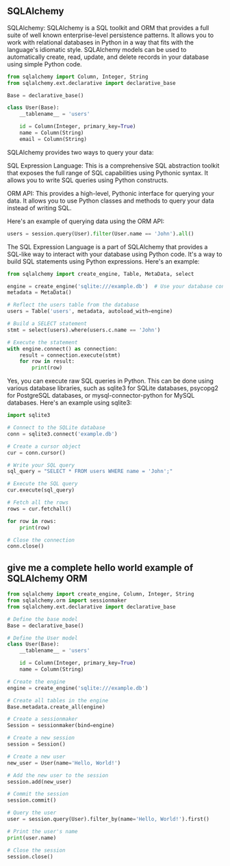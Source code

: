 ## SQLAlchemy

SQLAlchemy: SQLAlchemy is a SQL toolkit and ORM that provides a full suite of well known enterprise-level persistence patterns. It allows you to work with relational databases in Python in a way that fits with the language's idiomatic style. SQLAlchemy models can be used to automatically create, read, update, and delete records in your database using simple Python code.

```python
from sqlalchemy import Column, Integer, String
from sqlalchemy.ext.declarative import declarative_base

Base = declarative_base()

class User(Base):
    __tablename__ = 'users'

    id = Column(Integer, primary_key=True)
    name = Column(String)
    email = Column(String)
```

SQLAlchemy provides two ways to query your data:

SQL Expression Language: This is a comprehensive SQL abstraction toolkit that exposes the full range of SQL capabilities using Pythonic syntax. It allows you to write SQL queries using Python constructs.

ORM API: This provides a high-level, Pythonic interface for querying your data. It allows you to use Python classes and methods to query your data instead of writing SQL.

Here's an example of querying data using the ORM API:

```python
users = session.query(User).filter(User.name == 'John').all()
```

The SQL Expression Language is a part of SQLAlchemy that provides a SQL-like way to interact with your database using Python code. It's a way to build SQL statements using Python expressions. Here's an example:

```python
from sqlalchemy import create_engine, Table, MetaData, select

engine = create_engine('sqlite:///example.db')  # Use your database connection string
metadata = MetaData()

# Reflect the users table from the database
users = Table('users', metadata, autoload_with=engine)

# Build a SELECT statement
stmt = select(users).where(users.c.name == 'John')

# Execute the statement
with engine.connect() as connection:
    result = connection.execute(stmt)
    for row in result:
        print(row)
```

Yes, you can execute raw SQL queries in Python. This can be done using various database libraries, such as sqlite3 for SQLite databases, psycopg2 for PostgreSQL databases, or mysql-connector-python for MySQL databases. Here's an example using sqlite3:

```python
import sqlite3

# Connect to the SQLite database
conn = sqlite3.connect('example.db')

# Create a cursor object
cur = conn.cursor()

# Write your SQL query
sql_query = "SELECT * FROM users WHERE name = 'John';"

# Execute the SQL query
cur.execute(sql_query)

# Fetch all the rows
rows = cur.fetchall()

for row in rows:
    print(row)

# Close the connection
conn.close()
```

## give me a complete hello world example of SQLAlchemy ORM

```python
from sqlalchemy import create_engine, Column, Integer, String
from sqlalchemy.orm import sessionmaker
from sqlalchemy.ext.declarative import declarative_base

# Define the base model
Base = declarative_base()

# Define the User model
class User(Base):
    __tablename__ = 'users'

    id = Column(Integer, primary_key=True)
    name = Column(String)

# Create the engine
engine = create_engine('sqlite:///example.db')

# Create all tables in the engine
Base.metadata.create_all(engine)

# Create a sessionmaker
Session = sessionmaker(bind=engine)

# Create a new session
session = Session()

# Create a new user
new_user = User(name='Hello, World!')

# Add the new user to the session
session.add(new_user)

# Commit the session
session.commit()

# Query the user
user = session.query(User).filter_by(name='Hello, World!').first()

# Print the user's name
print(user.name)

# Close the session
session.close()
```

